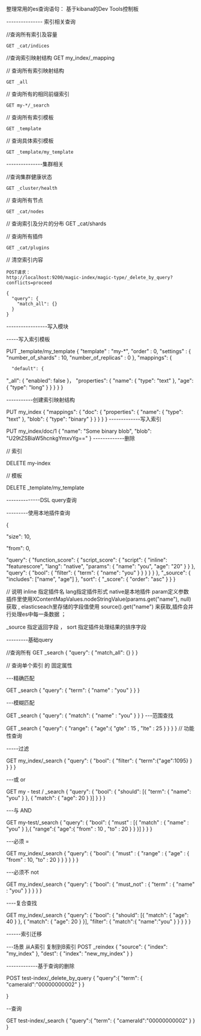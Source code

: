 整理常用的es查询语句： 基于kibana的Dev Tools控制板

--------------- 索引相关查询

//查询所有索引及容量

    GET _cat/indices

//查询索引映射结构
    GET my_index/_mapping

// 查询所有索引映射结构    

    GET _all

// 查询所有的相同前缀索引

    GET my-*/_search

// 查询所有索引模板   

    GET _template

// 查询具体索引模板

    GET _template/my_template



---------------集群相关

//查询集群健康状态

    GET _cluster/health

// 查询所有节点

    GET _cat/nodes

// 查询索引及分片的分布
    GET _cat/shards

// 查询所有插件

    GET _cat/plugins

// 清空索引内容

```
POST请求：
http://localhost:9200/magic-index/magic-type/_delete_by_query?conflicts=proceed

{
  "query": {
    "match_all": {}
  }
}
```

-----------------写入模块

-----写入索引模板

PUT _template/my_template
{
    "template" : "my-*",
    "order" : 0,
    "settings" : {
         "number_of_shards" : 10,
 "number_of_replicas" : 0
    },
    "mappings": {

      "default": {

  "_all": {
        "enabled": false
      }，
        "properties": {
          "name": {
            "type": "text"
          },
          "age": {
            "type": "long"
          }
        }
    }
  }
}

-----------创建索引映射结构

PUT my_index
{
  "mappings": {
    "doc": {
      "properties": {
        "name": {
          "type": "text"
        },
        "blob": {
          "type": "binary"
        }
      }
    }
  }
}
-------------写入索引

PUT my_index/doc/1
{
  "name": "Some binary blob",
  "blob": "U29tZSBiaW5hcnkgYmxvYg==" 
}
-------------删除

// 索引

DELETE my-index

// 模板

DELETE  _template/my_template 



--------------DSL query查询

---------使用本地插件查询

{

"size": 10,

"from": 0,

"query": {
"function_score": {
"script_score": {
"script": {
"inline": "featurescore",
"lang": "native",
"params": {
"name": "you",
"age": "20"
}
}
},
"query": {
"bool": {
"filter": {
"term": {
"name": "you"
}
}
}
}
}
},
"_source": {
"includes": ["name", "age"]
},
"sort": {
"_score": {
"order": "asc"
}
}
}

// 说明 inline 指定插件名   lang指定插件形式  native是本地插件   param定义参数  插件里使用XContentMapValues.nodeStringValue(params.get("name"), null)获取  ,  elasticseach里存储的字段值使用 source().get("name") 来获取,插件会并行处理es中每一条数据 ； 

_source 指定返回字段 ， sort 指定插件处理结果的排序字段

---------基础query

//查询所有
GET _search
{
  "query": {
    "match_all": {}
  }
}

// 查询单个索引 的 固定属性

---精确匹配

GET _search
{
  "query": {
    "term": { "name" : "you" }
  }
}

---模糊匹配

GET _search
{
  "query": {
    "match": { "name" : "you" }
  }
}
---范围查找

GET _search
{
  "query": {
    "range": {
        "age":{ "gte" : 15 , "lte" : 25 }
    }
  }
}
// 功能性查询

-----过滤

GET my_index/_search
{
  "query": {
    "bool": {
      "filter": {
        "term":{"age":1095}
      }
    }
  }
}

---或  or

GET my - test / _search {
"query": {
"bool": {
"should": [{
"term": {
"name": "you"
}
}, {
"match": {
"age": 20
}
}]
}
}
}

---与 AND

GET my-test/_search
{
  "query": {
    "bool": {
      "must" : [{
        "match" : {
          "name" : "you"
        }
      },{
        "range":{
        "age":{
          "from" : 10 , "to" : 20
        } 
        }
      }]
    }
  }
}

---必须 =

GET my_index/_search
{
  "query": {
    "bool": {
      "must" : {
        "range" : {
          "age" : { "from" : 10, "to" : 20 }
        }
      }
    }
  }
}

---必须不 not

GET my_index/_search
{
  "query": {
    "bool": {
      "must_not" : {
        "term" : {
          "name" : "you"
        }
      }
    }
  }
}

----复合查找

GET my_index/_search 
{
"query": {
"bool": {
"should": [{
"match": {
"age": 40
}
}, 
{
"match": {
"age": 20
}
}],
"filter": {
  "match":{
    "name":"you"
  }
}
}
}
}

------索引迁移

---场景 从A索引 复制到B索引
POST _reindex
{
  "source": {
    "index": "my_index"
  },
  "dest": {
    "index": "new_my_index"
  }
}



-------------基于查询的删除

POST test-index/_delete_by_query
{
  "query":{
        "term": {
         "cameraId":"00000000002"
        }
  }

}

--查询

GET test-index/_search
{
  "query":{
        "term": {
         "cameraId":"00000000002"
        }
  }
}

